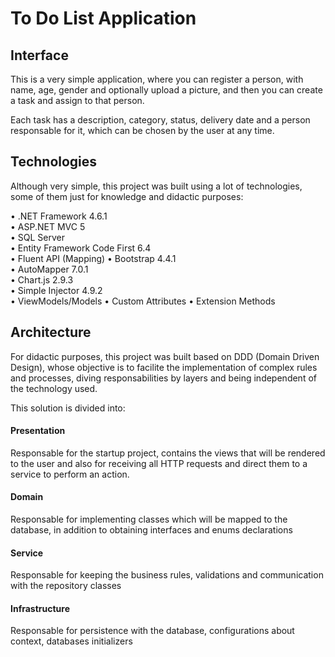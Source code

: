 # To Do List Application

## Interface

This is a very simple application, where you can register a person, with name, age, gender and optionally upload a picture, and then you can create a task and assign to that person.

Each task has a description, category, status, delivery date and a person responsable for it, which can be chosen by the user at any time.

## Technologies 

Although very simple, this project was built using a lot of technologies, some of them just for knowledge and didactic purposes:

• .NET Framework 4.6.1  
• ASP.NET MVC 5  
• SQL Server  
• Entity Framework Code First 6.4  
• Fluent API (Mapping)
• Bootstrap 4.4.1  
• AutoMapper 7.0.1  
• Chart.js 2.9.3  
• Simple Injector 4.9.2  
• ViewModels/Models
• Custom Attributes
• Extension Methods

## Architecture

For didactic purposes, this project was built based on DDD (Domain Driven Design), whose objective is to facilite the implementation of complex rules and processes, diving responsabilities by layers and being independent of the technology used.  

This solution is divided into:  

#### Presentation

Responsable for the startup project, contains the views that will be rendered to the user and also for receiving all HTTP requests and direct them to a service to perform an action.

#### Domain

Responsable for implementing classes which will be mapped to the database, in addition to obtaining interfaces and enums declarations

#### Service

Responsable for keeping the business rules, validations and communication with the repository classes

#### Infrastructure

Responsable for persistence with the database, configurations about context, databases initializers
